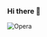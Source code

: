 ### Hi there 👋
![Opera](https://img.shields.io/badge/Opera-FF1B2D?style=for-the-badge&logo=Opera&logoColor=white)
